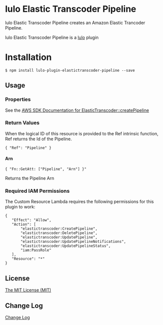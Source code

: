 # lulo Elastic Transcoder Pipeline

lulo Elastic Transcoder Pipeline creates an Amazon Elastic Trancoder Pipeline.

lulo Elastic Transcoder Pipeline is a [lulo](https://github.com/carlnordenfelt/lulo) plugin

# Installation
```
$ npm install lulo-plugin-elastictranscoder-pipeline --save
```

## Usage
### Properties
See the [AWS SDK Documentation for ElasticTranscoder::createPipeline](http://docs.aws.amazon.com/AWSJavaScriptSDK/latest/AWS/ElasticTranscoder.html#createPipeline-property)

### Return Values
When the logical ID of this resource is provided to the Ref intrinsic function, Ref returns the Id of the Pipeline.

`{ "Ref": "Pipeline" }`

#### Arn
`{ "Fn::GetAtt: ["Pipeline", "Arn"] }"`

Returns the Pipeline Arn

### Required IAM Permissions
The Custom Resource Lambda requires the following permissions for this plugin to work:
```
{
   "Effect": "Allow",
   "Action": [
       "elastictranscoder:CreatePipeline",
       "elastictranscoder:DeletePipeline",
       "elastictranscoder:UpdatePipeline",
       "elastictranscoder:UpdatePipelineNotifications",
       "elastictranscoder:UpdatePipelineStatus",
       "iam:PassRole"
   ],
   "Resource": "*"
}
```

## License
[The MIT License (MIT)](/LICENSE)

## Change Log
[Change Log](/CHANGELOG.md)
